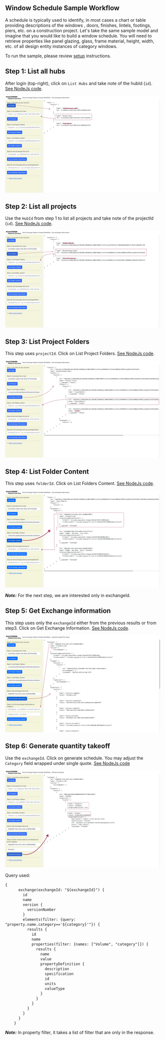 ## Window Schedule Sample Workflow

A schedule is typically used to identify, in most cases a chart or table providing descriptions of the windows , doors, finishes, lintels, footings, piers, etc. on a construction project. Let's take the same sample model and imagine that you would like to build a window schedule. You will need to retrieve properties like panel glazing, glass, frame material, height, width, etc. of all design entity instances of category windows.

To run the sample, please review [setup](./README.md#SETUP) instructions.

## Step 1: List all hubs

After login (top-right), click on `List Hubs` and take note of the hubId (`id`). [See NodeJs code](/services/aps/dx.js).

![Step 1](./images/hubs.png)

## Step 2: List all projects

Use the `HubId` from step 1 to list all projects and take note of the projectId (`id`). [See NodeJs code](/services/aps/dx.js).

![Step 2](./images/projects.png)


## Step 3: List Project Folders

This step uses `projectId`. Click on List Project Folders. [See NodeJs code](/services/aps/dx.js).

![Step 3](./images/projectFolders.png)

## Step 4: List Folder Content

This step uses `folderId`. Click on List Folders Content. [See NodeJs code](/services/aps/dx.js).

![Step 4](./images/folderContent.png)

***Note:*** For the next step, we are interested only in exchangeId.


## Step 5: Get Exchange information

This step uses only the `exchangeId` either from the previous results or from step3. Click on Get Exchange Information. [See NodeJs code](/services/aps/dx.js).

![Step 5](./images/exchangeInfo2.png)

## Step 6: Generate quantity takeoff

Use the `exchangeId`. Click on generate schedule. You may adjust the `Category` field wrapped under single quote. [See NodeJs code](/services/aps/dx.js) 

![Step 6](./images/schedule.png)

Query used:

```
{
      exchange(exchangeId: "${exchangeId}") {
        id
        name
        version {
          versionNumber
        }
        elements(filter: {query: "property.name.category=='${category}'"}) {
          results {
            id
            name
            properties(filter: {names: ["Volume", "category"]}) {
              results {
                name
                value
                propertyDefinition {
                  description
                  specification
                  id
                  units
                  valueType
                }
              }
            }
          }
        }
      }
    }
```
***Note:*** In property filter, it takes a list of filter that are only in the response.